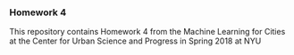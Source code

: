 ### Homework 4
This repository contains Homework 4 from the Machine Learning for Cities at the Center for Urban Science and Progress in Spring 2018 at NYU

